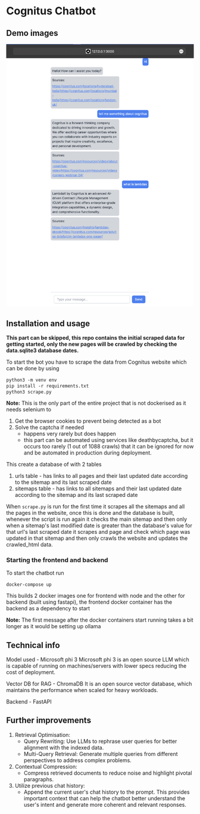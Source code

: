 # Cognitus Chatbot

## Demo images

![Frontend Chat UI](images/image.png)

## Installation and usage

**This part can be skipped, this repo contains the initial scraped data for getting started, only the new pages will be crawled by checking the data.sqlite3 database dates.**

To start the bot you have to scrape the data from Cognitus website which can be done by using

```
python3 -m venv env
pip install -r requirements.txt
python3 scrape.py
```

**Note:** This is the only part of the entire project that is not dockerised as it needs selenium to 
1. Get the browser cookies to prevent being detected as a bot 
2. Solve the captcha if needed 
    - happens very rarely but does happen
    - this part can be automated using services like deathbycaptcha, but it occurs too rarely (1 out of 1088 crawls) that it can be ignored for now and be automated in production during deployment.

This create a database of with 2 tables
1. urls table - has links to all pages and their last updated date according to the sitemap and its last scraped date
2. sitemaps table - has links to all sitemaps and their last updated date according to the sitemap and its last scraped date

When `scrape.py` is run for the first time it scrapes all the sitemaps and all the pages in the website, once this is done and the database is built, whenever the script is run again it checks the main sitemap and then only when a sitemap's last modified date is greater than the database's value for that url's last scraped date it scrapes and page and check which page was updated in that sitemap and then only crawls the website and updates the crawled_html data.

### Starting the frontend and backend 

To start the chatbot run
```
docker-compose up
```

This builds 2 docker images one for frontend with node and the other for backend (built using fastapi), the frontend docker container has the backend as a dependency to start

**Note:** The first message after the docker containers start running takes a bit longer as it would be setting up ollama


## Technical info
Model used - Microsoft phi 3 
Microsoft phi 3 is an open source LLM which is capable of running on machines/servers with lower specs reducing the cost of deployment.

Vector DB for RAG - ChromaDB
It is an open source vector database, which maintains the performance when scaled for heavy workloads.

Backend - FastAPI

## Further improvements

1. Retrieval Optimisation:
    - Query Rewriting: Use LLMs to rephrase user queries for better alignment with the indexed data.
    - Multi-Query Retrieval: Generate multiple queries from different perspectives to address complex problems.
2. Contextual Compression: 
    - Compress retrieved documents to reduce noise and highlight pivotal paragraphs.
3. Utilize previous chat history: 
    - Append the current user's chat history to the prompt. This provides important context that can help the chatbot better understand the user's intent and generate more coherent and relevant responses.




